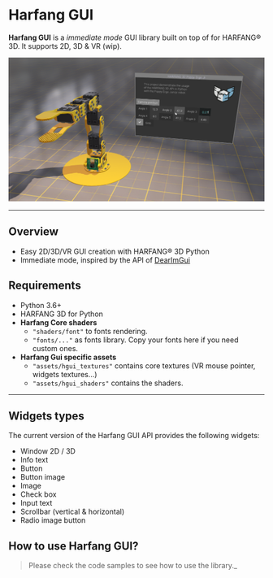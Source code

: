 # Harfang GUI

**Harfang GUI** is a _immediate mode_ GUI library built on top of for HARFANG® 3D.
It supports 2D, 3D & VR (wip).  

![hgui](screenshots/gui.png)
___
## Overview  
* Easy 2D/3D/VR GUI creation with HARFANG® 3D Python
* Immediate mode, inspired by the API of [DearImGui](https://github.com/ocornut/imgui)

## Requirements

* Python 3.6+
* HARFANG 3D for Python
* **Harfang Core shaders**
  * `"shaders/font"` to fonts rendering.  
  * `"fonts/..."` as fonts library. Copy your fonts here if you need custom ones.
* **Harfang Gui specific assets**  
  * `"assets/hgui_textures"` contains core textures (VR mouse pointer, widgets textures...)  
  * `"assets/hgui_shaders"` contains the shaders.  

___
## Widgets types

The current version of the Harfang GUI API provides the following widgets:

- Window 2D / 3D  
- Info text  
- Button  
- Button image  
- Image  
- Check box  
- Input text  
- Scrollbar (vertical & horizontal)  
- Radio image button

## How to use Harfang GUI?

>Please check the code samples to see how to use the library._
